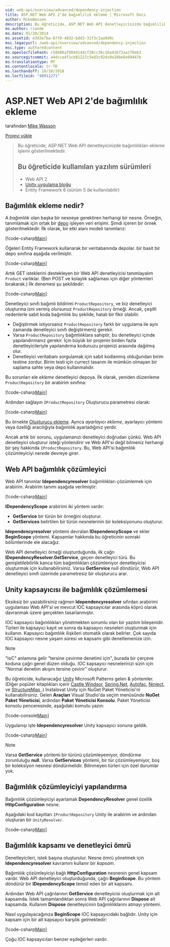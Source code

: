 ```yaml
---
uid: web-api/overview/advanced/dependency-injection
title: ASP.NET Web API 2'de bağımlılık ekleme | Microsoft Docs
author: MikeWasson
description: Bu öğreticide, ASP.NET Web API denetleyicinizde bağımlılıkları ekleme işlemi gösterilmektedir. Eğitmen Web API 2 Unity uygulama bloğunda kullanılan yazılım sürümleri...
ms.author: riande
ms.date: 01/20/2014
ms.assetid: e3d3e7ba-87f0-4032-bdd3-31f3c1aa9d9c
msc.legacyurl: /web-api/overview/advanced/dependency-injection
msc.type: authoredcontent
ms.openlocfilehash: c58b06af0044144cf28cc36c16a41672aa1f6eb3
ms.sourcegitcommit: a4dcca4f1cb81227c5ed3c92dc0e28be6e99447b
ms.translationtype: MT
ms.contentlocale: tr-TR
ms.lasthandoff: 10/10/2018
ms.locfileid: "48911271"
---
```

<a name="dependency-injection-in-aspnet-web-api-2"></a>ASP.NET Web API 2'de bağımlılık ekleme
====================
tarafından [Mike Wasson](https://github.com/MikeWasson)

[Projeyi yükle](http://code.msdn.microsoft.com/ASP-NET-Web-API-Tutorial-468ee148)

> Bu öğreticide, ASP.NET Web API denetleyicinizde bağımlılıkları ekleme işlemi gösterilmektedir.
> 
> ## <a name="software-versions-used-in-the-tutorial"></a>Bu öğreticide kullanılan yazılım sürümleri
> 
> 
> - Web API 2
> - [Unity uygulama bloğu](https://www.nuget.org/packages/Unity/)
> - Entity Framework 6 (sürüm 5 de kullanılabilir)


## <a name="what-is-dependency-injection"></a>Bağımlılık ekleme nedir?

A *bağımlılık* olan başka bir nesneye gerektiren herhangi bir nesne. Örneğin, tanımlamak için ortak bir [depo](http://martinfowler.com/eaaCatalog/repository.html) işleyen veri erişimi. Şimdi içeren bir örnek gösterilmektedir. İlk olarak, bir etki alanı modeli tanımlarız:

[!code-csharp[Main](dependency-injection/samples/sample1.cs)]

Öğeleri Entity Framework kullanarak bir veritabanında depolar. bir basit bir depo sınıfına aşağıda verilmiştir.

[!code-csharp[Main](dependency-injection/samples/sample2.cs)]

Artık GET isteklerini destekleyen bir Web API denetleyicisi tanımlayalım `Product` varlıklar. (Ben POST ve kolaylık sağlaması için diğer yöntemleri bırakarak.) İlk denemesi şu şekildedir:

[!code-csharp[Main](dependency-injection/samples/sample3.cs)]

Denetleyici sınıfı bağımlı bildirimi `ProductRepository`, ve biz denetleyici oluşturma izni vermiş olursunuz `ProductRepository` örneği. Ancak, çeşitli nedenlerle sabit koda bağımlılık bu şekilde, hatalı bir fikir olabilir.

- Değiştirmek istiyorsanız `ProductRepository` farklı bir uygulama ile aynı zamanda denetleyici sınıfı değiştirmeniz gerekir.
- Varsa `ProductRepository` bağımlılıklara sahiptir, bu denetleyici içinde yapılandırmanız gerekir. İçin büyük bir projenin birden fazla denetleyicileriyle yapılandırma kodunuzu projenizi arasında dağılmış olur.
- Denetleyici veritabanı sorgulamak için sabit kodlanmış olduğundan birim testine zordur. Birim testi için currect tasarım ile mümkün olmayan bir saplama sahte veya depo kullanmalıdır.

Bu sorunları ele *ekleme* denetleyici depoya. İlk olarak, yeniden düzenleme `ProductRepository` bir arabirim sınıfına:

[!code-csharp[Main](dependency-injection/samples/sample4.cs)]

Ardından sağlayın `IProductRepository` Oluşturucu parametresi olarak:

[!code-csharp[Main](dependency-injection/samples/sample5.cs)]

Bu örnekte [Oluşturucu ekleme](http://www.martinfowler.com/articles/injection.html#FormsOfDependencyInjection). Ayrıca *ayarlayıcı ekleme*, ayarlayıcı yöntemi veya özelliği aracılığıyla bağımlılık ayarladığınız yerdir.

Ancak artık bir sorunu, uygulamanızı denetleyici doğrudan çünkü. Web API denetleyici oluşturur isteği yönlendirir ve Web API'si değil bilmeniz herhangi bir şey hakkında `IProductRepository`. Bu, Web API'si bağımlılık çözümleyiciyi nerede devreye girer.

## <a name="the-web-api-dependency-resolver"></a>Web API bağımlılık çözümleyici

Web API tanımlar **Idependencyresolver** bağımlılıkları çözümlemek için arabirim. Arabirim tanımı aşağıda verilmiştir:

[!code-csharp[Main](dependency-injection/samples/sample6.cs)]

**IDependencyScope** arabirimi iki yöntem vardır:

- **GetService** bir türün bir örneğini oluşturur.
- **GetServices** belirtilen bir türün nesnelerinin bir koleksiyonunu oluşturur.

**Idependencyresolver** yöntemi devralan **IDependencyScope** ve ekler **BeginScope** yöntemi. Kapsamlar hakkında bu öğreticinin sonraki bölümlerinde ele alacağız.

Web API denetleyici örneği oluşturduğunda, ilk çağrı **IDependencyResolver.GetService**, geçen denetleyici türü. Bu genişletilebilirlik kanca tüm bağımlılıkları çözümleniyor denetleyicisi oluşturmak için kullanabilirsiniz. Varsa **GetService** null döndürür, Web API denetleyici sınıfı üzerinde parametresiz bir oluşturucu arar.

## <a name="dependency-resolution-with-the-unity-container"></a>Unity kapsayıcısı ile bağımlılık çözümlemesi

Eksiksiz bir yazabilirsiniz rağmen **Idependencyresolver** sıfırdan arabirimi uygulaması Web API'si ve mevcut IOC kapsayıcılar arasında köprü olarak davranmak üzere gerçekten tasarlanmıştır.

IOC kapsayıcı bağımlılıkları yönetmekten sorumlu olan bir yazılım bileşenidir. Türleri ile kapsayıcı kayıt ve sonra da kapsayıcı nesneleri oluşturmak için kullanın. Kapsayıcı bağımlılık ilişkileri otomatik olarak belirler. Çok sayıda IOC kapsayıcı nesne yaşam süresi ve kapsamı gibi denetlemenize izin.

> [!NOTE]
> "IoC" anlamına gelir "tersine çevirme denetimi için", burada bir çerçeve koduna çağrı genel düzen olduğu. IOC kapsayıcı nesnelerinizi sizin için "Normal denetim akışını tersine çevirir" oluşturur.


Bu öğreticide, kullanacağız [Unity](https://msdn.microsoft.com/library/ff647202.aspx) Microsoft Patterns gelen &amp; yöntemler. (Diğer popüler kitaplıkları içerir [Castle Windsor](http://www.castleproject.org/), [Spring.Net](http://www.springframework.net/), [Autofac](https://code.google.com/p/autofac/), [Ninject](http://www.ninject.org/), ve [StructureMap ](http://docs.structuremap.net/).) Instalovat Unity için NuGet Paket Yöneticisi'ni kullanabilirsiniz. Gelen **Araçları** Visual Studio'da seçim menüsünde **NuGet Paket Yöneticisi**, ardından **Paket Yöneticisi Konsolu**. Paket Yöneticisi konsolu penceresinde, aşağıdaki komutu yazın:

[!code-console[Main](dependency-injection/samples/sample7.cmd)]

Uygulanışı işte **Idependencyresolver** Unity kapsayıcı sonuna geldik.

[!code-csharp[Main](dependency-injection/samples/sample8.cs)]

> [!NOTE]
> Varsa **GetService** yöntemi bir türünü çözümleyemiyor, döndürme zorunluluğu **null**. Varsa **GetServices** yöntemi, bir tür çözümleyemiyor, boş bir koleksiyon nesnesi döndürmelidir. Bilinmeyen türleri için özel durumlar yok.


## <a name="configuring-the-dependency-resolver"></a>Bağımlılık çözümleyiciyi yapılandırma

Bağımlılık çözümleyiciyi ayarlamak **DependencyResolver** genel özellik **HttpConfiguration** nesne.

Aşağıdaki kod kayıtları `IProductRepository` Unity ile arabirim ve ardından oluşturan bir `UnityResolver`.

[!code-csharp[Main](dependency-injection/samples/sample9.cs)]

## <a name="dependency-scope-and-controller-lifetime"></a>Bağımlılık kapsamı ve denetleyici ömrü

Denetleyicileri, istek başına oluşturulur. Nesne ömrü yönetmek için **Idependencyresolver** kavramını kullanır bir *kapsam*.

Bağımlılık çözümleyiciyi bağlı **HttpConfiguration** nesnenin genel kapsam vardır. Web API denetleyici oluşturduğunda, çağrı **BeginScope**. Bu yöntem döndürür bir **IDependencyScope** temsil eden bir alt kapsamı.

Ardından Web API çağrılarının **GetService** denetleyicisi oluşturmak için alt kapsamda. İstek tamamlandıktan sonra Web API çağrılarının **Dispose** alt kapsamda. Kullanım **Dispose** denetleyicinin bağımlılıklarını atmayı yöntemi.

Nasıl uygulayacağınıza **BeginScope** IOC kapsayıcıdaki bağlıdır. Unity için kapsam için bir alt kapsayıcı karşılık gelmektedir:

[!code-csharp[Main](dependency-injection/samples/sample10.cs)]

Çoğu IOC kapsayıcıları benzer eşdeğerleri vardır.
